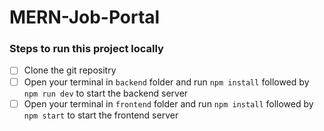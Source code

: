 # MERN-Job-Portal
### Steps to run this project locally
- [ ] Clone the git repositry
- [ ] Open your terminal in ```backend``` folder and run ```npm install``` followed by ```npm run dev``` to start the backend server
- [ ] Open your terminal in ```frontend``` folder and run ```npm install``` followed by ```npm start``` to start the frontend server
